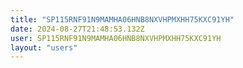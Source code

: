 ```yaml
---
title: "SP115RNF91N9MAMHA06HNB8NXVHPMXHH75KXC91YH"
date: 2024-08-27T21:48:53.132Z
user: SP115RNF91N9MAMHA06HNB8NXVHPMXHH75KXC91YH
layout: "users"
---
```

    